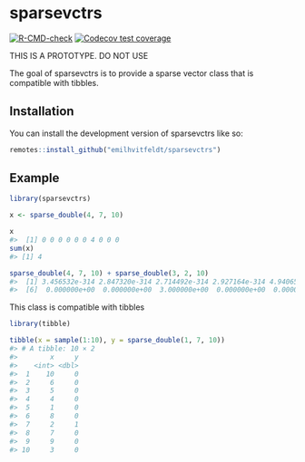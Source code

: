 
<!-- README.md is generated from README.Rmd. Please edit that file -->

# sparsevctrs

<!-- badges: start -->

[![R-CMD-check](https://github.com/EmilHvitfeldt/sparsevctrs/actions/workflows/R-CMD-check.yaml/badge.svg)](https://github.com/EmilHvitfeldt/sparsevctrs/actions/workflows/R-CMD-check.yaml)
[![Codecov test
coverage](https://codecov.io/gh/EmilHvitfeldt/sparsevctrs/branch/main/graph/badge.svg)](https://app.codecov.io/gh/EmilHvitfeldt/sparsevctrs?branch=main)
<!-- badges: end -->

THIS IS A PROTOTYPE. DO NOT USE

The goal of sparsevctrs is to provide a sparse vector class that is
compatible with tibbles.

## Installation

You can install the development version of sparsevctrs like so:

``` r
remotes::install_github("emilhvitfeldt/sparsevctrs")
```

## Example

``` r
library(sparsevctrs)

x <- sparse_double(4, 7, 10)

x
#>  [1] 0 0 0 0 0 0 4 0 0 0
sum(x)
#> [1] 4

sparse_double(4, 7, 10) + sparse_double(3, 2, 10)
#>  [1] 3.456532e-314 2.847320e-314 2.714492e-314 2.927164e-314 4.940656e-323
#>  [6]  0.000000e+00  0.000000e+00  3.000000e+00  0.000000e+00  0.000000e+00
```

This class is compatible with tibbles

``` r
library(tibble)

tibble(x = sample(1:10), y = sparse_double(1, 7, 10))
#> # A tibble: 10 × 2
#>        x     y
#>    <int> <dbl>
#>  1    10     0
#>  2     6     0
#>  3     5     0
#>  4     4     0
#>  5     1     0
#>  6     8     0
#>  7     2     1
#>  8     7     0
#>  9     9     0
#> 10     3     0
```
